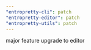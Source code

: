 ```yaml
---
"entropretty-cli": patch
"entropretty-editor": patch
"entropretty-utils": patch
---
```


major feature upgrade to editor
